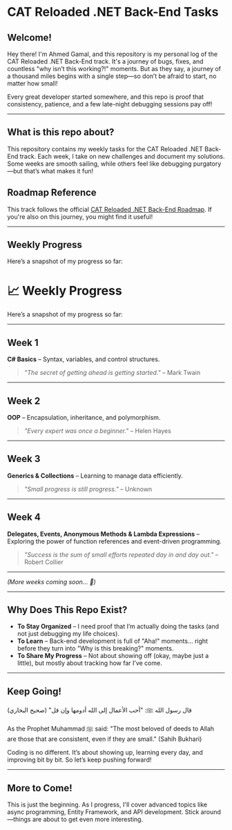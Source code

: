 # CAT Reloaded .NET Back-End Tasks

## Welcome!

Hey there! I'm Ahmed Gamal, and this repository is my personal log of the CAT Reloaded .NET Back-End track. It's a journey of bugs, fixes, and countless "why isn’t this working?!" moments. But as they say, a journey of a thousand miles begins with a single step—so don’t be afraid to start, no matter how small!

Every great developer started somewhere, and this repo is proof that consistency, patience, and a few late-night debugging sessions pay off!

---

## What is this repo about?

This repository contains my weekly tasks for the CAT Reloaded .NET Back-End track. Each week, I take on new challenges and document my solutions. Some weeks are smooth sailing, while others feel like debugging purgatory—but that’s what makes it fun!

## Roadmap Reference

This track follows the official [CAT Reloaded .NET Back-End Roadmap](https://github.com/CATReloaded/CATReloaded-Circles-Roadmaps/tree/2025/Back%20End/DotNet). If you're also on this journey, you might find it useful!

---

## Weekly Progress

Here’s a snapshot of my progress so far:

# 📈 Weekly Progress

Here’s a snapshot of my progress so far:

---

## Week 1  
**C# Basics** – Syntax, variables, and control structures.  
> _"The secret of getting ahead is getting started."_ – Mark Twain

---

## Week 2  
**OOP** – Encapsulation, inheritance, and polymorphism.  
> _"Every expert was once a beginner."_ – Helen Hayes

---

## Week 3  
**Generics & Collections** – Learning to manage data efficiently.  
> _"Small progress is still progress."_ – Unknown

---

## Week 4  
**Delegates, Events, Anonymous Methods & Lambda Expressions** – Exploring the power of function references and event-driven programming.  
> _"Success is the sum of small efforts repeated day in and day out."_ – Robert Collier

---

*(More weeks coming soon... 🚀)*


---

## Why Does This Repo Exist?

- **To Stay Organized** – I need proof that I’m actually doing the tasks (and not just debugging my life choices).
- **To Learn** – Back-end development is full of "Aha!" moments... right before they turn into "Why is this breaking?" moments.
- **To Share My Progress** – Not about showing off (okay, maybe just a little), but mostly about tracking how far I’ve come.

---

## Keep Going!

قال رسول الله ﷺ: "أحب الأعمال إلى الله أدومها وإن قل" (صحيح البخاري)

As the Prophet Muhammad ﷺ said: "The most beloved of deeds to Allah are those that are consistent, even if they are small." (Sahih Bukhari)

Coding is no different. It’s about showing up, learning every day, and improving bit by bit. So let’s keep pushing forward!

---

## More to Come!

This is just the beginning. As I progress, I'll cover advanced topics like async programming, Entity Framework, and API development. Stick around—things are about to get even more interesting.
